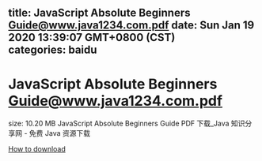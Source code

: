 
title: JavaScript Absolute Beginners Guide@www.java1234.com.pdf
date: Sun Jan 19 2020 13:39:07 GMT+0800 (CST)    
categories: baidu
---

# JavaScript Absolute Beginners Guide@www.java1234.com.pdf
size: 10.20 MB
 JavaScript Absolute Beginners Guide PDF 下载_Java 知识分享网 - 免费 Java 资源下载
 

[How to download](https://bpcam.bemobtrk.com/go/2ceec3aa-1ca2-46d6-b9ff-aaa5c184517c?jno=3350)